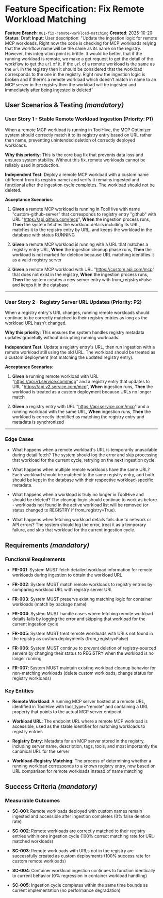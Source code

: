 # Feature Specification: Fix Remote Workload Matching

**Feature Branch**: `001-fix-remote-workload-matching`
**Created**: 2025-10-20
**Status**: Draft
**Input**: User description: "Update the ingestion logic for remote MCP workloads. Right now the code is checking for MCP workloads relying that the workflow name will be the same as its name on the registry. However, this integration point is brittle. It would be better, that if the running workload is remote, we make a get request to get the detail of the workflow to get the `url` of it. If the `url` of a remote workload is the same as the `url` in the registry then it should be considered that the workload corresponds to the one in the registry. Right now the ingestion logic is broken and if there's a remote workload which doesn't match in name to an MCP server in the registry then the workload will be ingested and immediately after being ingested is deleted"

## User Scenarios & Testing *(mandatory)*

### User Story 1 - Stable Remote Workload Ingestion (Priority: P1)

When a remote MCP workload is running in ToolHive, the MCP Optimizer system should correctly match it to its registry entry based on URL rather than name, preventing unintended deletion of correctly deployed workloads.

**Why this priority**: This is the core bug fix that prevents data loss and ensures system stability. Without this fix, remote workloads cannot be reliably used in production.

**Independent Test**: Deploy a remote MCP workload with a custom name (different from its registry name) and verify it remains ingested and functional after the ingestion cycle completes. The workload should not be deleted.

**Acceptance Scenarios**:

1. **Given** a remote MCP workload is running in ToolHive with name "custom-github-server" that corresponds to registry entry "github" with URL "https://api.github.com/mcp", **When** the ingestion process runs, **Then** the system fetches the workload details including its URL, matches it to the registry entry by URL, and keeps the workload in the database with status RUNNING

2. **Given** a remote MCP workload is running with a URL that matches a registry entry URL, **When** the ingestion cleanup phase runs, **Then** the workload is not marked for deletion because URL matching identifies it as a valid registry server

3. **Given** a remote MCP workload with URL "https://custom.api.com/mcp" that does not exist in the registry, **When** the ingestion process runs, **Then** the system creates a new server entry with from_registry=False and keeps it in the database

---

### User Story 2 - Registry Server URL Updates (Priority: P2)

When a registry entry's URL changes, running remote workloads should continue to be correctly matched to their registry entries as long as the workload URL hasn't changed.

**Why this priority**: This ensures the system handles registry metadata updates gracefully without disrupting running workloads.

**Independent Test**: Update a registry entry's URL, then run ingestion with a remote workload still using the old URL. The workload should be treated as a custom deployment (not matching the updated registry entry).

**Acceptance Scenarios**:

1. **Given** a running remote workload with URL "https://api.v1.service.com/mcp" and a registry entry that updates to URL "https://api.v2.service.com/mcp", **When** ingestion runs, **Then** the workload is treated as a custom deployment because URLs no longer match

2. **Given** a registry entry with URL "https://api.service.com/mcp" and a running workload with the same URL, **When** ingestion runs, **Then** the workload is correctly identified as matching the registry entry and metadata is synchronized

---

### Edge Cases

- What happens when a remote workload's URL is temporarily unavailable during detail fetch? The system should log the error and skip processing that workload for the current cycle, retrying on the next ingestion cycle.

- What happens when multiple remote workloads have the same URL? Each workload should be matched to the same registry entry, and both should be kept in the database with their respective workload-specific metadata.

- What happens when a workload is truly no longer in ToolHive and should be deleted? The cleanup logic should continue to work as before - workloads not found in the active workload list will be removed (or status changed to REGISTRY if from_registry=True).

- What happens when fetching workload details fails due to network or API errors? The system should log the error, treat it as a temporary failure, and skip that workload for the current ingestion cycle.

## Requirements *(mandatory)*

### Functional Requirements

- **FR-001**: System MUST fetch detailed workload information for remote workloads during ingestion to obtain the workload URL

- **FR-002**: System MUST match remote workloads to registry entries by comparing workload URL with registry server URL

- **FR-003**: System MUST preserve existing matching logic for container workloads (match by package name)

- **FR-004**: System MUST handle cases where fetching remote workload details fails by logging the error and skipping that workload for the current ingestion cycle

- **FR-005**: System MUST treat remote workloads with URLs not found in the registry as custom deployments (from_registry=False)

- **FR-006**: System MUST continue to prevent deletion of registry-sourced servers by changing their status to REGISTRY when the workload is no longer running

- **FR-007**: System MUST maintain existing workload cleanup behavior for non-matching workloads (delete custom workloads, change status for registry workloads)

### Key Entities

- **Remote Workload**: A running MCP server hosted at a remote URL, identified in ToolHive with tool_type="remote" and containing a URL property that points to the actual MCP server endpoint

- **Workload URL**: The endpoint URL where a remote MCP workload is accessible, used as the stable identifier for matching workloads to registry entries

- **Registry Entry**: Metadata for an MCP server stored in the registry, including server name, description, tags, tools, and most importantly the canonical URL for the server

- **Workload-Registry Matching**: The process of determining whether a running workload corresponds to a known registry entry, now based on URL comparison for remote workloads instead of name matching

## Success Criteria *(mandatory)*

### Measurable Outcomes

- **SC-001**: Remote workloads deployed with custom names remain ingested and accessible after ingestion completes (0% false deletion rate)

- **SC-002**: Remote workloads are correctly matched to their registry entries within one ingestion cycle (100% correct matching rate for URL-matched workloads)

- **SC-003**: Remote workloads with URLs not in the registry are successfully created as custom deployments (100% success rate for custom remote workloads)

- **SC-004**: Container workload ingestion continues to function identically to current behavior (0% regression in container workload handling)

- **SC-005**: Ingestion cycle completes within the same time bounds as current implementation (no performance degradation)
